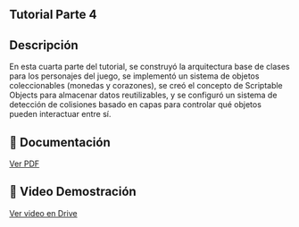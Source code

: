 ## Tutorial Parte 4

## Descripción
En esta cuarta parte del tutorial, se construyó la arquitectura base de clases para los personajes del juego, se implementó un sistema de objetos coleccionables (monedas y corazones), se creó el concepto de Scriptable Objects para almacenar datos reutilizables, y se configuró un sistema de detección de colisiones basado en capas para controlar qué objetos pueden interactuar entre sí.

## 📄 Documentación
[Ver PDF](Tutoriales/ejercicio-5/Tutorial-4.pdf)

## 🎥 Video Demostración
[Ver video en Drive](https://drive.google.com/file/d/1li2ItxNHMfij4hUWTI8A0ksI8bGRpo2O/view?usp=sharing)
